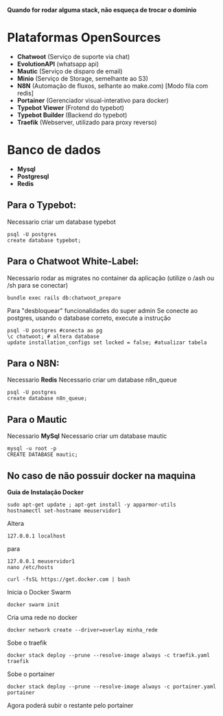 **Quando for rodar alguma stack, não esqueça de trocar o dominio**


# Plataformas OpenSources

* __Chatwoot__          (Serviço de suporte via chat)
* __EvolutionAPI__      (whatsapp api)
* __Mautic__            (Serviço de disparo de email)
* __Minio__             (Serviço de Storage, semelhante ao S3)
* __N8N__               (Automação de fluxos, selhante ao make.com) [Modo fila com redis]
* __Portainer__         (Gerenciador visual-interativo para docker)
* __Typebot Viewer__    (Frotend do typebot)
* __Typebot Builder__   (Backend do typebot)
* __Traefik__           (Webserver, utilizado para proxy reverso)


# Banco de dados

* __Mysql__
* __Postgresql__
* __Redis__


## Para o Typebot: 

Necessario criar um database typebot
```
psql -U postgres
create database typebot;
```

## Para o Chatwoot White-Label: 

Necessario rodar as migrates no container da aplicação
(utilize o /ash ou /sh para se conectar)
```
bundle exec rails db:chatwoot_prepare
```

Para "desbloquear" funcionalidades do super admin
Se conecte ao postgres, usando o database correto, execute a instrução
```
psql -U postgres #conecta ao pg
\c chatwoot; # altera database
update installation_configs set locked = false; #atualizar tabela
```


## Para o N8N: 

Necessario **Redis**
Necessario criar um database n8n_queue
```
psql -U postgres
create database n8n_queue;
```

## Para o Mautic 

Necessario **MySql**
Necessario criar um database mautic
```
mysql -u root -p
CREATE DATABASE mautic;
```

## No caso de não possuir docker na maquina

__Guia de Instalação Docker__
```
sudo apt-get update ; apt-get install -y apparmor-utils
hostnamectl set-hostname meuservidor1
```

Altera 
```
127.0.0.1 localhost 
```

para
```
127.0.0.1 meuservidor1
nano /etc/hosts
```

```
curl -fsSL https://get.docker.com | bash
```

Inicia o Docker Swarm
```
docker swarm init
```

Cria uma rede no docker
```
docker network create --driver=overlay minha_rede
```


Sobe o traefik
```
docker stack deploy --prune --resolve-image always -c traefik.yaml traefik
```


Sobe o portainer 
```
docker stack deploy --prune --resolve-image always -c portainer.yaml portainer
```

Agora poderá subir o restante pelo portainer